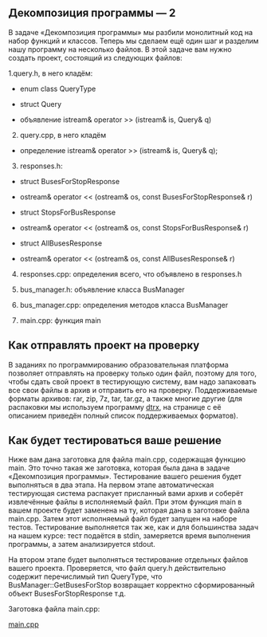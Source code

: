 Декомпозиция программы — 2
--------------------------

В задаче «Декомпозиция программы» мы разбили монолитный код на набор функций и
классов. Теперь мы сделаем ещё один шаг и разделим нашу программу на несколько
файлов. В этой задаче вам нужно создать проект, состоящий из следующих файлов:

1.query.h, в него кладём:

-   enum class QueryType

-   struct Query

-   объявление istream& operator \>\> (istream& is, Query& q)

2. query.cpp, в него кладём

-   определение istream& operator \>\> (istream& is, Query& q);

3. responses.h:

-   struct BusesForStopResponse

-   ostream& operator \<\< (ostream& os, const BusesForStopResponse& r)

-   struct StopsForBusResponse

-   ostream& operator \<\< (ostream& os, const StopsForBusResponse& r)

-   struct AllBusesResponse

-   ostream& operator \<\< (ostream& os, const AllBusesResponse& r)

4. responses.cpp: определения всего, что объявлено в responses.h

5. bus_manager.h: объявление класса BusManager

6. bus_manager.cpp: определения методов класса BusManager

7. main.cpp: функция main

Как отправлять проект на проверку
---------------------------------

В заданиях по программированию образовательная платформа позволяет отправлять на
проверку только один файл, поэтому для того, чтобы сдать свой проект в
тестирующую систему, вам надо запаковать все свои файлы в архив и отправить его
на проверку. Поддерживаемые форматы архивов: rar, zip, 7z, tar, tar.gz, а также
многие другие (для распаковки мы используем
программу [dtrx](http://manpages.ubuntu.com/manpages/trusty/en/man1/dtrx.1.html),
на странице с её описанием приведён полный список поддерживаемых форматов).

Как будет тестироваться ваше решение
------------------------------------

Ниже вам дана заготовка для файла main.cpp, содержащая функцию main. Это точно
такая же заготовка, которая была дана в задаче «Декомпозиция программы».
Тестирование вашего решения будет выполняться в два этапа. На первом этапе
автоматическая тестирующая система распакует присланный вами архив и соберёт
извлечённые файлы в исполняемый файл. При этом функция main в вашем проекте
будет заменена на ту, которая дана в заготовке файла main.cpp. Затем этот
исполняемый файл будет запущен на наборе тестов. Тестирование выполняется так
же, как и для большинства задач на нашем курсе: тест подаётся в stdin,
замеряется время выполнения программы, а затем анализируется stdout.

На втором этапе будет выполняться тестирование отдельных файлов вашего проекта.
Проверяется, что файл query.h действительно содержит перечислимый тип QueryType,
что BusManager::GetBusesForStop возвращает корректно сформированный объект
BusesForStopResponse т.д.

Заготовка файла main.cpp:

[main.cpp](https://stepik.org/media/attachments/lesson/285462/main.cp)
